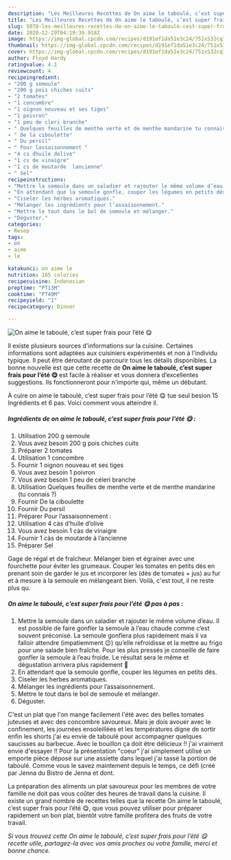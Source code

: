 ```yaml
---
description: "Les Meilleures Recettes de On aime le taboulé, c’est super frais pour l’été 😋"
title: "Les Meilleures Recettes de On aime le taboulé, c’est super frais pour l’été 😋"
slug: 5078-les-meilleures-recettes-de-on-aime-le-taboule-cest-super-frais-pour-lete
date: 2020-12-29T04:19:39.918Z
image: https://img-global.cpcdn.com/recipes/d191ef1da51e3c24/751x532cq70/on-aime-le-taboule-cest-super-frais-pour-lete-😋-photo-principale-de-la-recette.jpg
thumbnail: https://img-global.cpcdn.com/recipes/d191ef1da51e3c24/751x532cq70/on-aime-le-taboule-cest-super-frais-pour-lete-😋-photo-principale-de-la-recette.jpg
cover: https://img-global.cpcdn.com/recipes/d191ef1da51e3c24/751x532cq70/on-aime-le-taboule-cest-super-frais-pour-lete-😋-photo-principale-de-la-recette.jpg
author: Floyd Hardy
ratingvalue: 4.1
reviewcount: 4
recipeingredient:
- "200 g semoule"
- "200 g pois chiches cuits"
- "2 tomates"
- "1 concombre"
- "1 oignon nouveau et ses tiges"
- "1 poivron"
- "1 peu de cleri branche"
- " Quelques feuilles de menthe verte et de menthe mandarine tu connais "
- " De la ciboulette"
- " Du persil"
- " Pour lassaisonnement "
- "4 cs dhuile dolive"
- "1 cs de vinaigre"
- "1 cs de moutarde  lancienne"
- " Sel"
recipeinstructions:
- "Mettre la semoule dans un saladier et rajouter le même volume d’eau. Il est possible de faire gonfler la semoule à l’eau chaude comme c’est souvent préconisé. La semoule gonflera plus rapidement mais il va falloir attendre (impatiemment 😉) qu’elle refroidisse et la mettre au frigo pour une salade bien fraîche. Pour les plus pressés je conseille de faire gonfler la semoule à l’eau froide. Le résultat sera le même et dégustation arrivera plus rapidement 🤪"
- "En attendant que la semoule gonfle, couper les légumes en petits dés."
- "Ciseler les herbes aromatiques."
- "Mélanger les ingrédients pour l’assaisonnement."
- "Mettre le tout dans le bol de semoule et mélanger."
- "Déguster."
categories:
- Resep
tags:
- on
- aime
- le

katakunci: on aime le 
nutrition: 165 calories
recipecuisine: Indonesian
preptime: "PT13M"
cooktime: "PT49M"
recipeyield: "1"
recipecategory: Dinner

---
```



![On aime le taboulé, c’est super frais pour l’été 😋](https://img-global.cpcdn.com/recipes/d191ef1da51e3c24/751x532cq70/on-aime-le-taboule-cest-super-frais-pour-lete-😋-photo-principale-de-la-recette.jpg)

Il existe plusieurs sources d'informations sur la cuisine. Certaines informations sont adaptées aux cuisiniers expérimentés et non à l'individu typique. Il peut être déroutant de parcourir tous les détails disponibles. La bonne nouvelle est que cette recette de <strong> On aime le taboulé, c’est super frais pour l’été 😋 </strong> est facile à réaliser et vous donnera d’excellentes suggestions. Ils fonctionneront pour n'importe qui, même un débutant.

<!--inarticleads1-->

À cuire on aime le taboulé, c’est super frais pour l’été 😋 tue seul besion 15 Ingrédients et 6 pas. Voici comment vous atteindre il.

##### Ingrédients de on aime le taboulé, c’est super frais pour l’été 😋 :

1. Utilisation 200 g semoule
1. Vous avez besoin 200 g pois chiches cuits
1. Préparer 2 tomates
1. Utilisation 1 concombre
1. Fournir 1 oignon nouveau et ses tiges
1. Vous avez besoin 1 poivron
1. Vous avez besoin 1 peu de céleri branche
1. Utilisation  Quelques feuilles de menthe verte et de menthe mandarine (tu connais ?)
1. Fournir  De la ciboulette
1. Fournir  Du persil
1. Préparer  Pour l’assaisonnement :
1. Utilisation 4 càs d’huile d’olive
1. Vous avez besoin 1 càs de vinaigre
1. Fournir 1 càs de moutarde à l’ancienne
1. Préparer  Sel


Gage de régal et de fraîcheur. Mélanger bien et égrainer avec une fourchette pour éviter les grumeaux. Couper les tomates en petits dés en prenant soin de garder le jus et incorporer les (dés de tomates + jus) au fur et à mesure à la semoule en mélangeant bien. Voilà, c&#39;est tout, il ne reste plus qu. 

<!--inarticleads2-->

##### On aime le taboulé, c’est super frais pour l’été 😋 pas à pas :

1. Mettre la semoule dans un saladier et rajouter le même volume d’eau. Il est possible de faire gonfler la semoule à l’eau chaude comme c’est souvent préconisé. La semoule gonflera plus rapidement mais il va falloir attendre (impatiemment 😉) qu’elle refroidisse et la mettre au frigo pour une salade bien fraîche. Pour les plus pressés je conseille de faire gonfler la semoule à l’eau froide. Le résultat sera le même et dégustation arrivera plus rapidement 🤪
1. En attendant que la semoule gonfle, couper les légumes en petits dés.
1. Ciseler les herbes aromatiques.
1. Mélanger les ingrédients pour l’assaisonnement.
1. Mettre le tout dans le bol de semoule et mélanger.
1. Déguster.


C&#39;est un plat que l&#39;on mange facilement l&#39;été avec des belles tomates juteuses et avec des concombre savoureux. Mais je dois avouer avec le confinement, les journées ensoleillées et les températures digne de sortir enfin les shorts j&#39;ai eu envie de taboulé pour accompagner quelques saucisses au barbecue. Avec le bouillon ça doit être délicieux !! j&#39;ai vraiment envie d&#39;essayer !! Pour la présentation &#34;coeur&#34; j&#39;ai simplement utilisé un emporte pièce déposé sur une assiette dans lequel j&#39;ai tassé la portion de taboulé. Comme vous le savez maintement depuis le temps, ce défi (créé par Jenna du Bistro de Jenna et dont. 

<!--inarticleads1-->

<p>
La préparation des aliments un plat savoureux pour les membres de votre famille ne doit pas vous coûter des heures de travail dans la cuisine. Il existe un grand nombre de recettes telles que la recette On aime le taboulé, c’est super frais pour l’été 😋, que vous pouvez utiliser pour préparer rapidement un bon plat, bientôt votre famille profitera des fruits de votre travail.
</p>

<p>
<i>Si vous trouvez cette On aime le taboulé, c’est super frais pour l’été 😋 recette utile, partagez-la avec vos amis proches ou votre famille, merci et bonne chance.</i>
</p>

